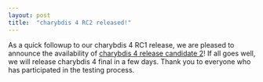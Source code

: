```yaml
---
layout: post
title:  "charybdis 4 RC2 released!"
---
```


As a quick followup to our charybdis 4 RC1 release, we are pleased to announce the availability of [charybdis 4 release candidate 2](http://distfiles.charybdis.io/charybdis-4-rc2.tar.bz2)!
If all goes well, we will release charybdis 4 final in a few days.  Thank you to everyone who has participated in the testing process.
